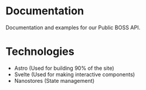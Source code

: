 # Documentation

Documentation and examples for our Public BOSS API.

# Technologies

- Astro (Used for building 90% of the site)
- Svelte (Used for making interactive components)
- Nanostores (State management)
